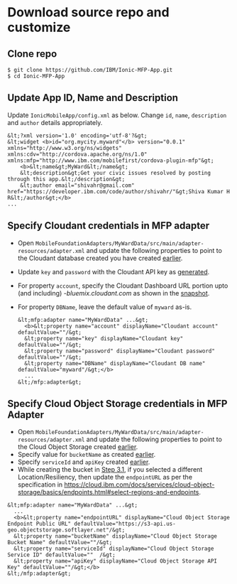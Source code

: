 # Download source repo and customize

## Clone repo

```
$ git clone https://github.com/IBM/Ionic-MFP-App.git
$ cd Ionic-MFP-App
```

## Update App ID, Name and Description

Update `IonicMobileApp/config.xml` as below. Change `id`, `name`, `description` and `author` details appropriately.

```
&lt;?xml version='1.0' encoding='utf-8'?&gt;
&lt;widget <b>id="org.mycity.myward"</b> version="0.0.1" xmlns="http://www.w3.org/ns/widgets" xmlns:cdv="http://cordova.apache.org/ns/1.0" xmlns:mfp="http://www.ibm.com/mobilefirst/cordova-plugin-mfp"&gt;
    <b>&lt;name&gt;MyWard&lt;/name&gt;
    &lt;description&gt;Get your civic issues resolved by posting through this app.&lt;/description&gt;
    &lt;author email="shivahr@gmail.com" href="https://developer.ibm.com/code/author/shivahr/"&gt;Shiva Kumar H R&lt;/author&gt;</b>
...
```
## Specify Cloudant credentials in MFP adapter

* Open `MobileFoundationAdapters/MyWardData/src/main/adapter-resources/adapter.xml` and update the following properties to point to the Cloudant database created you have created [earlier](/install.md#create-cloudant-database).
* Update `key` and `password` with the Cloudant API key as [generated](/install.md#generate-cloudant-api-key).
* For property `account`, specify the Cloudant Dashboard URL portion upto (and including) *-bluemix.cloudant.com* as shown in the [snapshot](/install.md#generate-cloudant-api-key).
 * For property `DBName`, leave the default value of `myward` as-is.

    ```
    &lt;mfp:adapter name="MyWardData" ...&gt;
      <b>&lt;property name="account" displayName="Cloudant account" defaultValue=""/&gt;
      &lt;property name="key" displayName="Cloudant key" defaultValue=""/&gt;
      &lt;property name="password" displayName="Cloudant password" defaultValue=""/&gt;
      &lt;property name="DBName" displayName="Cloudant DB name" defaultValue="myward"/&gt;</b>
      ...
    &lt;/mfp:adapter&gt;
    ```

## Specify Cloud Object Storage credentials in MFP Adapter

* Open `MobileFoundationAdapters/MyWardData/src/main/adapter-resources/adapter.xml` and update the following properties to point to the Cloud Object Storage created [earlier](/install.md#create-ibm-cloud-object-storage-service-and-populate-it-with-sample-data).
* Specify value for `bucketName` as created [earlier](/install.md#create-ibm-cloud-object-storage). 
* Specify `serviceId` and `apiKey` created [earlier](/install.md#create-service-id-and-api-key-for-accessing-objects).
* While creating the bucket in [Step 3.1](#31-create-ibm-cloud-object-storage), if you selected a different Location/Resiliency, then update the `endpointURL` as per the specification in https://cloud.ibm.com/docs/services/cloud-object-storage/basics/endpoints.html#select-regions-and-endpoints.

```
&lt;mfp:adapter name="MyWardData" ...&gt;
  ...
  <b>&lt;property name="endpointURL" displayName="Cloud Object Storage Endpoint Public URL" defaultValue="https://s3-api.us-geo.objectstorage.softlayer.net"/&gt;
  &lt;property name="bucketName" displayName="Cloud Object Storage Bucket Name" defaultValue=""/&gt;
  &lt;property name="serviceId" displayName="Cloud Object Storage Service ID" defaultValue=""  /&gt;
  &lt;property name="apiKey" displayName="Cloud Object Storage API Key" defaultValue=""/&gt;</b>
&lt;/mfp:adapter&gt;
```
